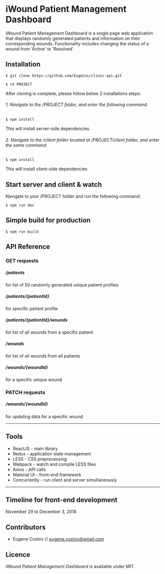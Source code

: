 # iWound Patient Management Dashboard

iWound Patient Management Dashboard is a single page web application that displays randomly generated patients and information on their corresponding wounds. Functionality includes changing the status of a wound from 'Active' to 'Resolved'.

## Installation

```
$ git clone https://github.com/EugeCos/clinic-api.git
```

```
$ cd PROJECT
```

After cloning is complete, please follow below 2 installations steps:

###### 1. Navigate to the /PROJECT folder, and enter the following command:

```
$ npm install
```

This will install server-side dependencies

###### 2. Navigate to the /client folder located at /PROJECT/client folder, and enter the same command:

```
$ npm install
```

This will install client-side dependencies

## Start server and client & watch

Navigate to your /PROJECT folder and run the following command:

```
$ npm run dev
```

## Simple build for production

```
$ npm run build
```

## API Reference

### GET requests

##### /patients

for list of 50 randomly generated unique patient profiles

##### /patients/{patientId}

for specific patient profile

##### /patients/{patientId}/wounds

for list of all wounds from a specific patient

##### /wounds

for list of all wounds from all patients

##### /wounds/{woundId}

for a specific unique wound

### PATCH requests

##### /wounds/{woundId}

for updating data for a specific wound

---

## Tools

- ReactJS - main library
- Redux - application state management
- LESS - CSS preprocessing
- Webpack - watch and compile LESS files
- Axios - API calls
- Material UI - front-end framework
- Concurrently - run client and server simultaneously

---

## Timeline for front-end development

November 29 to December 3, 2018

## Contributors

- Eugene Costov // eugene.costov@gmail.com

## Licence

_iWound Patient Management Dashboard_ is available under MIT.
